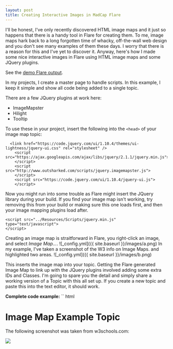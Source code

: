 ```yaml
---
layout: post
title: Creating Interactive Images in MadCap Flare
---
```

 
I'll be honest, I've only recently discovered HTML image maps and it just so happens that there is a handy tool in Flare for creating them.
To me, image maps hark back to a long forgotten time of whacky, off-the-wall web design and you don't see many examples of them these days. I worry that there is a reason for this and I've yet to discover it.
Anyway, here's how I made some nice interactive images in Flare using HTML image maps and some JQuery plugins.

See the [demo Flare output](https://christalkstech.github.io/imageMapDemo.html).

In my projects, I create a master page to handle scripts. In this example, I keep it simple and show all code being added to a single topic. 

There are a few JQuery plugins at work here:
 - ImageMapster
 - Hilight
 - Tooltip

To use these in your project, insert the following into the `<head>` of your  image map topic:

      <link href="https://code.jquery.com/ui/1.10.4/themes/ui-lightness/jquery-ui.css" rel="stylesheet" />
        <script src="https://ajax.googleapis.com/ajax/libs/jquery/2.1.1/jquery.min.js">
        </script>
        <script src="http://www.outsharked.com/scripts/jquery.imagemapster.js">
        </script>
        <script src="https://code.jquery.com/ui/1.10.4/jquery-ui.js">
        </script>
Now you might run into some trouble as Flare might insert the JQuery library during your build. If you find your image map isn't working, try removing this from your build or making sure this one loads first, and then your image mapping plugins load after.

    <script src="../Resources/Scripts/jquery.min.js" type="text/javascript">
    </script> 

Creating an image map is straitforward in Flare, you right-click an image, and select _Image Map..._. 
![_config.yml]({{ site.baseurl }}/images/a.png)
In my example, I've taken a screenshot of the W3 info on Image Maps. and highlighted two areas.
![_config.yml]({{ site.baseurl }}/images/b.png)

This inserts the image map into your topic. Getting the Flare generated Image Map to link up with the JQuery plugins involved adding some extra IDs and Classes. I'm going to spare you the detail and simply share a working version of a Topic with this all set up.
If you create a new topic and paste this into the text editor, it should work. 

**Complete code example:**
`` html
<?xml version="1.0" encoding="utf-8"?>
<html xmlns:MadCap="http://www.madcapsoftware.com/Schemas/MadCap.xsd">
    <head>
        <link href="Resources/Stylesheets/Styles.css" rel="stylesheet" type="text/css" />
        <link href="https://code.jquery.com/ui/1.10.4/themes/ui-lightness/jquery-ui.css" rel="stylesheet" />
        <script src="https://ajax.googleapis.com/ajax/libs/jquery/2.1.1/jquery.min.js">
        </script>
        <script src="http://www.outsharked.com/scripts/jquery.imagemapster.js">
        </script>
        <script src="https://code.jquery.com/ui/1.10.4/jquery-ui.js">
        </script>
    </head>
    <body>
        <map name="map1" id="map1">
            <area id="area1" class="tipclass" title="tooltip" shape="rect" data-name="all" coords="56,154,916,190" dragDirection="0" href="#" tabindex="1" />
            <area id="area2" class="tipclass" title="tooltip" shape="rect" data-name="all" coords="76,241,815,327" dragDirection="0" href="#" tabindex="2" />
            <area id="area3" class="tipclass" title="tooltip" shape="rect" data-name="all" coords="1,1,1,1" dragDirection="0" href="#" tabindex="3" />
            <area id="area4" class="tipclass" title="tooltip" shape="rect" data-name="all" coords="1,1,1,1" dragDirection="0" href="#" tabindex="4" />
            <area id="area5" class="tipclass" title="tooltip" shape="rect" data-name="all" coords="2,2,2,2" dragDirection="0" href="#" tabindex="5" />
        </map>
        <h1>Image Map Example Topic</h1>
        <p>The following screenshot was taken from w3schools.com:</p>
        <img src="Resources/Images/w3Screenshot.png" id="exampleImage" class="imageMap" usemap="#map1" />
        <ol style="display: none">
            <li id="1" value="1">This will be the image in your Flare project. We add some extra attributes to the code to get this to work in Flare, for example, 'Class', 'ID', and 'data-name'.</li>
            <li id="2" value="2">This is the  image map, our image maps should be responsive. If you have any problems, try setting the image dimensions inline and removing any CSS resizing.</li>
            <li id="3" value="3">A third option.</li>
            <li id="4" value="4">A fourth option.</li>
            <li id="5" value="5">A fifth?</li>
        </ol>
        <script type="text/javascript">///*<![CDATA[*/

			$(window).load(function(){

			// javascript

			// Set up some options objects: 'single_opts' for when a single area is selected, which will show just a border
			// 'all_opts' for when all are highlighted, to use a different effect - shaded white with a white border
			// 'initial_opts' for general options that apply to the whole mapster. 'initial_opts' also includes callbacks
			// onMouseover and onMouseout, which are fired when an area is entered or left. We will use these to show or
			// remove the captions, and also set a flag to let the other code know if we're currently in an area.
			// take content from ordered list with id's '1','2', etc.


			var string1 = document.getElementById("1").innerText;
			var string2 = document.getElementById("2").innerText;
			var string3 = document.getElementById("3").innerText;
			var string4 = document.getElementById("4").innerText;
			var string5 = document.getElementById("5").innerText;

			document.getElementById('area1').title = string1;
			document.getElementById('area2').title = string2;
			document.getElementById('area3').title = string3;
			document.getElementById('area4').title = string4;
			document.getElementById('area5').title = string5;

			var inArea,
			map = $('#exampleImage'),
			captions = {
			one: [string1],
			two: [string2],
			},
			single_opts = {
			fillColor: '000000',
			fillOpacity: 0,
			//			stroke: true,
			//			strokeColor: 'ff0000',
			//			strokeWidth: 2
			},
			all_opts = {
			fillColor: 'ffff66',
			fillOpacity: 0.5,
			stroke: true,
			strokeWidth: 2,
			strokeColor: 'ffffff'
			},
			initial_opts = {
			mapKey: 'data-name',
			isSelectable: false,
			onMouseover: function (data) {
			inArea = true;


			},
			onMouseout: function (data) {
			inArea = false;

			}
			};
			opts = $.extend({}, all_opts, initial_opts, single_opts);


			// Bind to the image 'mouseover' and 'mouseout' events to activate or deactivate ALL the areas, like the
			// original demo. Check whether an area has been activated with "inArea" - IE<9 fires "onmouseover"
			// again for the image when entering an area, so all areas would stay highlighted when entering
			// a specific area in those browsers otherwise. It makes no difference for other browsers.

			map.mapster('unbind')
			.mapster(opts)
			.bind('mouseover', function () {
			if (!inArea) {
			map.mapster('set_options', all_opts)
			.mapster('set', true, 'all')
			.mapster('set_options', single_opts);
			}
			}).bind('mouseout', function () {
			if (!inArea) {
			map.mapster('set', false, 'all');
			}
			});

			});

		///*]]>*/</script>
        <script>
			$(function() {
			$( ".tipclass" ).tooltip({
			track:true
			})

			});
		</script>
    </body>
</html>

``

You can use this as a template for creating basic interactive images in Flare. The image has 5 mapped areas and under the image there is an ordered list. 
The text from the ordered list is used as the tooltips in your image map, and each mapped area has a Tab Index from 1 to 5. 
The ordered list has inline CSS `display: none;` and is not shown in the output.
